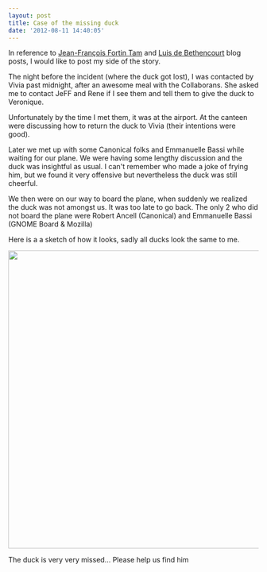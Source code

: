 ```yaml
---
layout: post
title: Case of the missing duck
date: '2012-08-11 14:40:05'
---
```


In reference to <a title="Nekohayo ! » Planet GNOME" href="http://jeff.ecchi.ca/blog">Jean-François Fortin Tam</a> and <a title="the phrygian cap" href="http://luisbg.blogalia.com/">Luis de Bethencourt</a> blog posts, I would like to post my side of the story.

The night before the incident (where the duck got lost), I was contacted by Vivia past midnight, after an awesome meal with the Collaborans. She asked me to contact JeFF and Rene if I see them and tell them to give the duck to Veronique.

Unfortunately by the time I met them, it was at the airport. At the canteen were discussing how to return the duck to Vivia (their intentions were good).

Later we met up with some Canonical folks and Emmanuelle Bassi while waiting for our plane. We were having some lengthy discussion and the duck was insightful as usual. I can't remember who made a joke of frying him, but we found it very offensive but nevertheless the duck was still cheerful.

We then were on our way to board the plane, when suddenly we realized the duck was not amongst us. It was too late to go back. The only 2 who did not board the plane were Robert Ancell (Canonical) and Emmanuelle Bassi (GNOME Board &amp; Mozilla)

Here is a a sketch of how it looks, sadly all ducks look the same to me.

<a href="http://jamiesale-cartoonist.com/Images/JSC-Images/Sketches/donald-duck-sketch.png"><img class="alignnone" src="http://jamiesale-cartoonist.com/Images/JSC-Images/Sketches/donald-duck-sketch.png" alt="" width="533" height="600" /></a>

The duck is very very missed...
Please help us find him